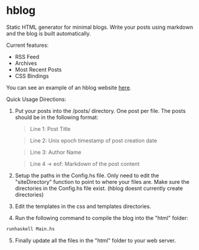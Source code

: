 hblog
=====

Static HTML generator for minimal blogs. Write your posts using markdown and the blog is built automatically.

Current features:
* RSS Feed 
* Archives 
* Most Recent Posts 
* CSS Bindings

You can see an example of an hblog website [here](http://www.latermuse.com).

Quick Usage Directions:

1. Put your posts into the /posts/ directory. One post per file. The posts should be in the following format:
    
    > Line 1: Post Title

    > Line 2: Unix epoch timestamp of post creation date
    
    > Line 3: Author Name
    
    > Line 4 -> eof: Markdown of the post content

2. Setup the paths in the Config.hs file. Only need to edit the "siteDirectory" function to point to where your files are. Make sure the directories in the Config.hs file exist. (hblog doesnt currently create directories)

3. Edit the templates in the css and templates directories.

4. Run the following command to compile the blog into the "html" folder:

```haskell
runhaskell Main.hs
```

5. Finally update all the files in the "html" folder to your web server.
